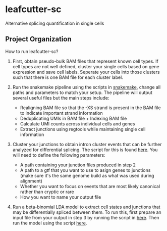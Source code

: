leafcutter-sc
==============================

Alternative splicing quantification in single cells

Project Organization
------------

How to run leafcutter-sc? 

1. First, obtain pseudo-bulk BAM files that represent known cell types. If cell types are not well defined, cluster your single cells based on gene expression and save cell labels. Seperate your cells into those clusters such that there is one BAM file for each cluster label. 

2. Run the snakemake pipeline using the scripts in [snakemake](snakemake), change all paths and parameters to match your setup. The pipeline will output several useful files but the main steps include:
   - Realigning BAM file so that the -XS strand is present in the BAM file to indicate important strand information
   - Deduplicating UMIs in BAM file + Indexing BAM file
   - Calculate UMI counts across individual cells and genes 
   - Extract junctions using regtools while maintaining single cell information

3. Cluster your junctions to obtain intron cluster events that can be further analyzed for differential splicing. The script for this is found [here](src/clustering/intron_clustering.py). You will need to define the following parameters:
   - A path containing your junction files produced in step 2 
   - A path to a gtf that you want to use to asign genes to junctions (make sure it's the same genome build as what was used during alignment)
   - Whether you want to focus on events that are most likely canonical rather than cryptic or rare 
   - How you want to name your output file 

4. Run a beta-binomial LDA model to extract cell states and junctions that may be differentially spliced between them. To run this, first prepare an input file from your output in step 3 by running the script in [here](src/beta-binomial-lda/prepare_input_coo.py). Then run the model using the script [here](src/beta-binomial-lda/). 